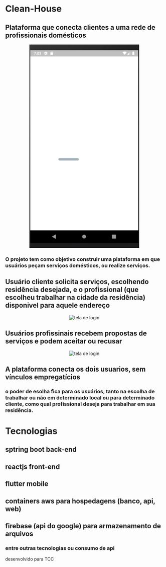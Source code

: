 # Clean-House
## Plataforma que conecta clientes a uma rede de profissionais domésticos 
<div align="center">
  <img src="assets/newcadastro2.gif" width="350" title="tela de login">
</div>

### O projeto tem como objetivo construir uma plataforma em que usuários peçam serviços domésticos, ou realize serviços.

## Usuário cliente solicita serviços, escolhendo residência desejada, e o profissional (que escolheu trabalhar na cidade da residência) disponivel para aquele endereço
<div align="center">
  <img src="assets/newservico2.gif" width="350" title="tela de login">
</div>

## Usuários profissinais recebem propostas de serviços e podem aceitar ou recusar 
<div align="center">
  <img src="assets/profissional.gif" width="350" title="tela de login">
</div>

## A plataforma conecta os dois usuarios, sem vínculos empregatícios
### o poder de esolha fica para os usuários, tanto na escolha de trabalhar ou não em determinado local ou para determinado cliente, como qual profissional deseja para trabalhar em sua residência.

# Tecnologias 
## sptring boot back-end 
## reactjs  front-end 
## flutter  mobile
## containers aws para hospedagens (banco, api, web)
## firebase (api do google) para armazenamento de arquivos
### entre outras tecnologias ou consumo de api

desenvolvido para TCC


